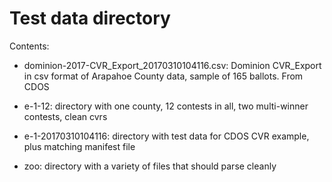 # Test data directory

Contents:

* dominion-2017-CVR_Export_20170310104116.csv: Dominion CVR_Export in csv format of Arapahoe County data, sample of 165 ballots. From CDOS

* e-1-12: directory with one county, 12 contests in all, two multi-winner contests, clean cvrs
* e-1-20170310104116: directory with test data for CDOS CVR example, plus matching manifest file
* zoo: directory with a variety of files that should parse cleanly
